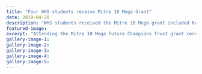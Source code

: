 ```yaml
---
title: "Four WHS students receive Mitre 10 Mega Grant"
date: 2019-04-20
description: "WHS students received the Mitre 10 Mega grant included Renee Teers, Lucas Thompson, Chase Morpeth & Jack Clifton..."
featured-image: 
excerpt: "Attending the Mitre 10 Mega Future Champions Trust grant ceremony included WHS students Renee Teers, Lucas Thompson, Chase Morpeth and Jack Clifton."
gallery-image-1: 
gallery-image-2: 
gallery-image-3: 
gallery-image-4: 
gallery-image-5: 
---
```

